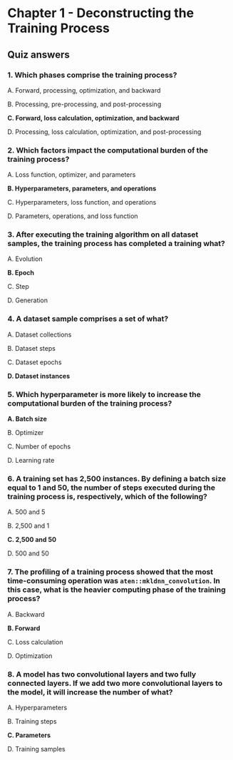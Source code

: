 # Chapter 1 - Deconstructing the Training Process

## Quiz answers

### 1. Which phases comprise the training process?

A. Forward, processing, optimization, and backward
  
B. Processing, pre-processing, and post-processing
  
**C. Forward, loss calculation, optimization, and backward**
  
D. Processing, loss calculation, optimization, and post-processing

### 2. Which factors impact the computational burden of the training process?

A. Loss function, optimizer, and parameters
  
**B. Hyperparameters, parameters, and operations**
  
C. Hyperparameters, loss function, and operations
  
D. Parameters, operations, and loss function

### 3. After executing the training algorithm on all dataset samples, the training process has completed a training what?

A. Evolution

**B. Epoch**

C. Step

D. Generation

### 4. A dataset sample comprises a set of what?

A. Dataset collections

B. Dataset steps

C. Dataset epochs

**D. Dataset instances**

### 5. Which hyperparameter is more likely to increase the computational burden of the training process?

**A. Batch size**

B. Optimizer

C. Number of epochs

D. Learning rate

### 6. A training set has 2,500 instances. By defining a batch size equal to 1 and 50, the number of steps executed during the training process is, respectively, which of the following?

A. 500 and 5

B. 2,500 and 1

**C. 2,500 and 50**

D. 500 and 50

### 7. The profiling of a training process showed that the most time-consuming operation was `aten::mkldnn_convolution`. In this case, what is the heavier computing phase of the training process? 

A. Backward

**B. Forward**

C. Loss calculation

D. Optimization

### 8. A model has two convolutional layers and two fully connected layers. If we add two more convolutional layers to the model, it will increase the number of what?

A. Hyperparameters

B. Training steps

**C. Parameters**

D. Training samples
